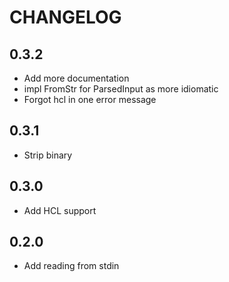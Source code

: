 # CHANGELOG

## 0.3.2

* Add more documentation
* impl FromStr for ParsedInput as more idiomatic
* Forgot hcl in one error message

## 0.3.1

* Strip binary

## 0.3.0

* Add HCL support

## 0.2.0
* Add reading from stdin
